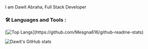 I am Dawit Abraha, Full Stack Developer

<!--
**Dawit-Dev/dawit-dev** is a ✨ _special_ ✨ repository because its `README.md` (this file) appears on your GitHub profile.

Here are some ideas to get you started:

- 🔭 I’m currently working on ...
- 🌱 I’m currently learning ...
- 👯 I’m looking to collaborate on ...
- 🤔 I’m looking for help with ...
- 💬 Ask me about ...
- 📫 How to reach me: ...
- 😄 Pronouns: ...
- ⚡ Fun fact: ...
-->
### :hammer_and_wrench: Languages and Tools :
[![Top Langs](https://github-readme-stats.vercel.app/api/top-langs/?username=Dawit-Dev&hide=ruby,)](https://github.com/Mesgna616/github-readme-stats)

![Dawit's GitHub stats](https://github-readme-stats.vercel.app/api?username=Dawit-Dev&show_icons=true&theme=radical)
